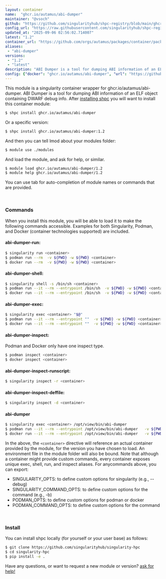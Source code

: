 ```yaml
---
layout: container
name:  "ghcr.io/autamus/abi-dumper"
maintainer: "@vsoch"
github: "https://github.com/singularityhub/shpc-registry/blob/main/ghcr.io/autamus/abi-dumper/container.yaml"
config_url: "https://raw.githubusercontent.com/singularityhub/shpc-registry/main/ghcr.io/autamus/abi-dumper/container.yaml"
updated_at: "2025-09-06 02:56:02.714007"
latest: "1.2"
container_url: "https://github.com/orgs/autamus/packages/container/package/abi-dumper"
aliases:
 - "abi-dumper"
versions:
 - "1.2"
 - "latest"
description: "ABI Dumper is a tool for dumping ABI information of an ELF object containing DWARF debug info."
config: {"docker": "ghcr.io/autamus/abi-dumper", "url": "https://github.com/orgs/autamus/packages/container/package/abi-dumper", "maintainer": "@vsoch", "description": "ABI Dumper is a tool for dumping ABI information of an ELF object containing DWARF debug info.", "latest": {"1.2": "sha256:53c6bb9fa5bf0f0029580dff7f48bb5f410657f8acb497b5a80504355407da9f"}, "tags": {"1.2": "sha256:53c6bb9fa5bf0f0029580dff7f48bb5f410657f8acb497b5a80504355407da9f", "latest": "sha256:53c6bb9fa5bf0f0029580dff7f48bb5f410657f8acb497b5a80504355407da9f"}, "aliases": {"abi-dumper": "/opt/view/bin/abi-dumper"}}
---
```


This module is a singularity container wrapper for ghcr.io/autamus/abi-dumper.
ABI Dumper is a tool for dumping ABI information of an ELF object containing DWARF debug info.
After [installing shpc](#install) you will want to install this container module:


```bash
$ shpc install ghcr.io/autamus/abi-dumper
```

Or a specific version:

```bash
$ shpc install ghcr.io/autamus/abi-dumper:1.2
```

And then you can tell lmod about your modules folder:

```bash
$ module use ./modules
```

And load the module, and ask for help, or similar.

```bash
$ module load ghcr.io/autamus/abi-dumper/1.2
$ module help ghcr.io/autamus/abi-dumper/1.2
```

You can use tab for auto-completion of module names or commands that are provided.

<br>

### Commands

When you install this module, you will be able to load it to make the following commands accessible.
Examples for both Singularity, Podman, and Docker (container technologies supported) are included.

#### abi-dumper-run:

```bash
$ singularity run <container>
$ podman run --rm  -v ${PWD} -w ${PWD} <container>
$ docker run --rm  -v ${PWD} -w ${PWD} <container>
```

#### abi-dumper-shell:

```bash
$ singularity shell -s /bin/sh <container>
$ podman run --it --rm --entrypoint /bin/sh  -v ${PWD} -w ${PWD} <container>
$ docker run --it --rm --entrypoint /bin/sh  -v ${PWD} -w ${PWD} <container>
```

#### abi-dumper-exec:

```bash
$ singularity exec <container> "$@"
$ podman run --it --rm --entrypoint ""  -v ${PWD} -w ${PWD} <container> "$@"
$ docker run --it --rm --entrypoint ""  -v ${PWD} -w ${PWD} <container> "$@"
```

#### abi-dumper-inspect:

Podman and Docker only have one inspect type.

```bash
$ podman inspect <container>
$ docker inspect <container>
```

#### abi-dumper-inspect-runscript:

```bash
$ singularity inspect -r <container>
```

#### abi-dumper-inspect-deffile:

```bash
$ singularity inspect -d <container>
```


#### abi-dumper

```bash
$ singularity exec <container> /opt/view/bin/abi-dumper
$ podman run --it --rm --entrypoint /opt/view/bin/abi-dumper   -v ${PWD} -w ${PWD} <container> -c " $@"
$ docker run --it --rm --entrypoint /opt/view/bin/abi-dumper   -v ${PWD} -w ${PWD} <container> -c " $@"
```



In the above, the `<container>` directive will reference an actual container provided
by the module, for the version you have chosen to load. An environment file in the
module folder will also be bound. Note that although a container
might provide custom commands, every container exposes unique exec, shell, run, and
inspect aliases. For anycommands above, you can export:

 - SINGULARITY_OPTS: to define custom options for singularity (e.g., --debug)
 - SINGULARITY_COMMAND_OPTS: to define custom options for the command (e.g., -b)
 - PODMAN_OPTS: to define custom options for podman or docker
 - PODMAN_COMMAND_OPTS: to define custom options for the command

<br>

### Install

You can install shpc locally (for yourself or your user base) as follows:

```bash
$ git clone https://github.com/singularityhub/singularity-hpc
$ cd singularity-hpc
$ pip install -e .
```

Have any questions, or want to request a new module or version? [ask for help!](https://github.com/singularityhub/singularity-hpc/issues)